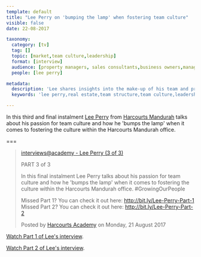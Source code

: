 ```yaml
---
template: default
title: "Lee Perry on 'bumping the lamp' when fostering team culture"
visible: false
date: 22-08-2017

taxonomy:
  category: [tv]
  tag: []
  topic: [market,team culture,leadership]
  format: [interview]
  audience: [property managers, sales consultants,business owners,managers]
  people: [lee perry]

metadata:
  description: 'Lee shares insights into the make-up of his team and provides some tips on setting up a structure that works.'
  keywords: 'lee perry,real estate,team structure,team culture,leadership,harcourts'

---
```


In this third and final instalment [Lee Perry](https://www.facebook.com/lee.perry.73/) from [Harcourts Mandurah](https://www.facebook.com/harcourts.mandurah/) talks about his passion for team culture and how he 'bumps the lamp' when it comes to fostering the culture within the Harcourts Mandurah office.

===

<!-- Load Facebook SDK for JavaScript -->
<div id="fb-root"></div>
<script>(function(d, s, id) {
  var js, fjs = d.getElementsByTagName(s)[0];
  if (d.getElementById(id)) return;
  js = d.createElement(s); js.id = id;
  js.src = "//connect.facebook.net/en_GB/sdk.js#xfbml=1&version=v2.9&appId=667620916615872";
  fjs.parentNode.insertBefore(js, fjs);
}(document, 'script', 'facebook-jssdk'));</script>

<div class="fb-video" data-href="https://www.facebook.com/harcourtsacademy/videos/10154626207902676/" data-show-text="false"><blockquote cite="https://www.facebook.com/harcourtsacademy/videos/10154626207902676/" class="fb-xfbml-parse-ignore"><a href="https://www.facebook.com/harcourtsacademy/videos/10154626207902676/">interviews&#064;academy - Lee Perry (3 of 3)</a><p>PART 3 of 3

In this final instalment Lee Perry talks about his passion for team culture and how he &#039;bumps the lamp&#039; when it comes to fostering the culture within the Harcourts Mandurah office. #GrowingOurPeople

Missed Part 1? You can check it out here: http://bit.ly/Lee-Perry-Part-1
Missed Part 2? You can check it out here: http://bit.ly/Lee-Perry-Part-2</p>Posted by <a href="https://www.facebook.com/harcourtsacademy/">Harcourts Academy</a> on Monday, 21 August 2017</blockquote></div>

[<i class='fa fa-play-circle'></i> Watch Part 1 of Lee's interview](../../18/lee-perry).

[<i class='fa fa-play-circle'></i> Watch Part 2 of Lee's interview](../../19/lee-perry).

